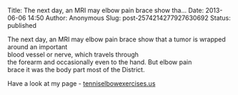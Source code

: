 Title: The next day, an MRI may elbow pain brace show tha...
Date: 2013-06-06 14:50
Author: Anonymous
Slug: post-2574214277927630692
Status: published

The next day, an MRI may elbow pain brace show that a tumor is wrapped around an important  
blood vessel or nerve, which travels through  
the forearm and occasionally even to the hand. But elbow pain  
brace it was the body part most of the District.  
  
Have a look at my page - [tenniselbowexercises.us](http://tenniselbowexercises.us/)
